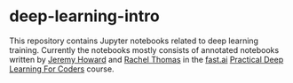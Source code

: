 # deep-learning-intro

This repository contains Jupyter notebooks related to deep learning training. Currently the notebooks mostly consists of annotated notebooks written by [Jeremy Howard](https://twitter.com/jeremyphoward) and [Rachel Thomas](https://twitter.com/math_rachel) in the [fast.ai](http://www.fast.ai) [Practical Deep Learning For Coders](http://course.fast.ai) course.
